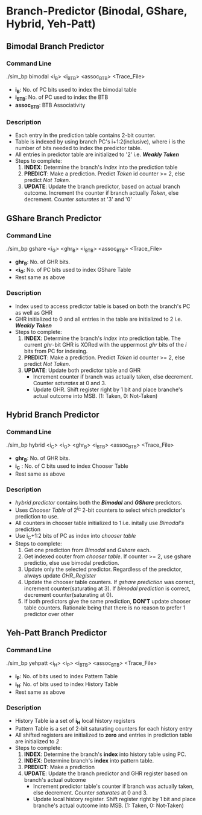 # Branch-Predictor (Binodal, GShare, Hybrid, Yeh-Patt)

## Bimodal Branch Predictor
### Command Line
./sim_bp bimodal <i<sub>B</sub>> <i<sub>BTB</sub>> <assoc<sub>BTB</sub>> <Trace_File>
- __i<sub>B</sub>__: No. of PC bits used to index the bimodal table
- __i<sub>BTB</sub>__: No. of PC used to index the BTB
- __assoc<sub>BTB</sub>__: BTB Associativity

### Description
- Each entry in the prediction table contains 2-bit counter.
- Table is indexed by using branch PC's i+1:2(inclusive), where i is the number of bits needed to index the predictor table.
- All entries in predictor table are initialized to '2' i.e. __*Weakly Taken*__
- Steps to complete:
  1. __INDEX__:         Determine the branch's *index* into the prediction table
  2. __PREDICT__:       Make a prediction. Predict *Taken* id counter >= 2, else predict *Not Taken*.
  3. __UPDATE__:        Update the branch predictor, based on actual branch outcome. Increment the counter if branch actually *Taken*, else decrement. Counter *saturates* at '3' and '0'


## GShare Branch Predictor
### Command Line
./sim_bp gshare <i<sub>G</sub>> <ghr<sub>B</sub>> <i<sub>BTB</sub>> <assoc<sub>BTB</sub>> <Trace_File>
- __ghr<sub>B</sub>__: No. of GHR bits.
- __<i<sub>G</sub>__: No. of PC bits used to index GShare Table
- Rest same as above

### Description
- Index used to access predictor table is based on both the branch's PC as well as GHR
- GHR initialized to 0 and all entries in the table are initialized to 2 i.e. __*Weakly Taken*__
- Steps to complete:
  1. __INDEX__: Determine the branch's *index* into prediction table. The current *ghr*-bit GHR is XORed with the uppermost *ghr* bits of the *i* bits from PC for indexing.
  2. __PREDICT__: Make a prediction. Predict *Taken* id counter >= 2, else predict *Not Taken*.
  3. __UPDATE__: Update both predictor table and GHR
     - Increment counter if branch was actually taken, else decrement. Counter *saturates* at 0 and 3.
     - Update GHR. Shift register right by 1 bit and place branche's actual outcome into MSB. (1: Taken, 0: Not-Taken)

## Hybrid Branch Predictor
### Command Line
./sim_bp hybrid <i<sub>C</sub>> <i<sub>G</sub>> <ghr<sub>B</sub>> <i<sub>BTB</sub>> <assoc<sub>BTB</sub>> <Trace_File>
- __ghr<sub>B</sub>__: No. of GHR bits.
- __i<sub>C</sub>__ : No. of C bits used to index Chooser Table
- Rest same as above

### Description
- *hybrid predictor* contains both the __*Bimodal*__ and __*GShare*__ predictors.
- Uses *Chooser Table* of 2<sup>i<sub>C</sub></sup> 2-bit counters to select which predictor's prediction to use.
- All counters in chooser table initialized to 1 i.e. initally use *Bimodal's* prediction
- Use i<sub>C</sub>+1:2 bits of PC as index into *chooser table*
- Steps to complete:
  1. Get one prediction from *Bimodal* and *Gshare* each.
  2. Get indexed couter from _chooser table_. If counter >= 2, use gshare predictio, else use bimodal prediction.
  3. Update only the selected predictor. Regardless of the predictor, always update *GHR_Register*
  4. Update the chooser table counters. If *gshare prediction* was correct, increment counter(saturating at 3). If *bimodal prediction* is correct, decrement counter(saturating at 0).
  5. If both predictors give the same prediction, __DON'T__ update chooser table counters. Rationale being that there is no reason to prefer 1 predictor over other

## Yeh-Patt Branch Predictor
### Command Line
./sim_bp yehpatt <i<sub>H</sub>> <i<sub>P</sub>> <i<sub>BTB</sub>> <assoc<sub>BTB</sub>> <Trace_File>
- __i<sub>P</sub>__: No. of bits used to index Pattern Table
- __i<sub>H</sub>__: No. of bits used to index History Table
- Rest same as above

### Description
- History Table ia a set of __i<sub>H</sub>__ local history registers
- Pattern Table is a set of 2-bit saturating counters for each history entry
- All shifted registers are initialized to __zero__ and entries in prediction table are initialized to _2_
- Steps to complete:
  1. __INDEX__: Determine the branch's __index__ into history table using PC.
  2. __INDEX__: Determine branch's __index__ into pattern table.
  3. __PREDICT__: Make a prediction
  4. __UPDATE__: Update the branch predictor and GHR register based on branch's actual outcome
     - Increment predictor table's counter if branch was actually taken, else decrement. Counter *saturates* at 0 and 3.
     - Update local history register. Shift register right by 1 bit and place branche's actual outcome into MSB. (1: Taken, 0: Not-Taken)

